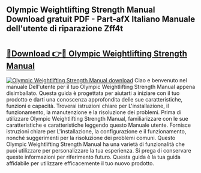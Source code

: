 ## Olympic Weightlifting Strength Manual Download gratuit PDF - Part-afX Italiano Manuale dell'utente di riparazione Zff4t

# <h2><a href="http://dfgdlin.blite.top/?on=Olympic+Weightlifting+Strength+Manual">🔗Download 👉🔴 Olympic Weightlifting Strength Manual</a></h2>

[![Olympic Weightlifting Strength Manual download](https://i.imgur.com/lujVjoI.png)](http://dfgdlin.blite.top/?on=Olympic+Weightlifting+Strength+Manual)
Ciao e benvenuto nel manuale Dell'utente per il tuo Olympic Weightlifting Strength Manual appena disimballato. Questa guida è progettata per aiutarti a iniziare con il tuo prodotto e darti una conoscenza approfondita delle sue caratteristiche, funzioni e capacità. Troverai istruzioni chiare per L'installazione, il funzionamento, la manutenzione e la risoluzione dei problemi. Prima di utilizzare Olympic Weightlifting Strength Manual, familiarizzare con le sue caratteristiche e caratteristiche leggendo questo Manuale utente. Fornisce istruzioni chiare per L'installazione, la configurazione e il funzionamento, nonché suggerimenti per la risoluzione dei problemi comuni. Questo Olympic Weightlifting Strength Manual ha una varietà di funzionalità che puoi utilizzare per personalizzare la tua esperienza. Si prega di conservare queste informazioni per riferimento futuro. Questa guida è la tua guida affidabile per utilizzare efficacemente il tuo nuovo prodotto.
